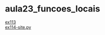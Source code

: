 # aula23_funcoes_locais 
<a href='https://gabrielryanft.github.io/learning/cursoemvideo/python/exerciciospython/aula23_funcoes_locais/ex113/' target='_blank' rel='next'>ex113</a><br/>
<a href='https://gabrielryanft.github.io/learning/cursoemvideo/python/exerciciospython/aula23_funcoes_locais/ex114-site.py' target='_blank' rel='next'>ex114-site.py</a><br/>
